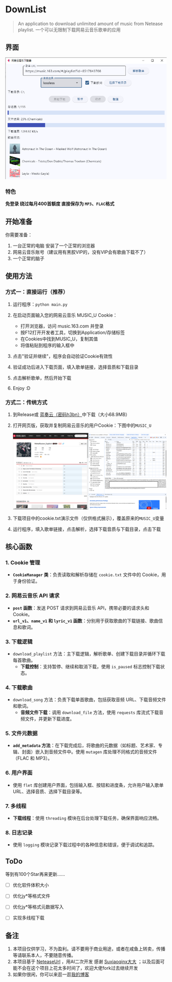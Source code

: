 # DownList
 
 
> An application to download unlimited amount of music from Netease playlist.
> 一个可以无限制下载网易云音乐歌单的应用
 

## 界面

![](assets/display.png)

### 特色

**免登录 绕过每月400首额度 直接保存为 `MP3`、`FLAC`格式**

## 开始准备

你需要准备：

1. 一台正常的电脑 安装了一个正常的浏览器
2. 网易云音乐账号（建议用有黑胶VIP的，没有VIP会有歌曲下载不了）
3. 一个正常的脑子

## 使用方法

### 方式一：直接运行（推荐）

1. 运行程序：`python main.py`

2. 在启动页面输入您的网易云音乐 MUSIC_U Cookie：
   - 打开浏览器，访问 music.163.com 并登录
   - 按F12打开开发者工具，切换到Application/存储标签
   - 在Cookies中找到MUSIC_U，复制其值
   - 将值粘贴到程序的输入框中

3. 点击"验证并继续"，程序会自动验证Cookie有效性

4. 验证成功后进入下载页面，填入歌单链接，选择音质和下载目录

5. 点击解析歌单，然后开始下载

6. Enjoy :D

### 方式二：传统方式

1. 到Release或 [蓝奏云（密码h3bn）](https://xia-jing.lanzoup.com/iRvGh32mio8d)中下载（大小68.9MB）

2. 打开网页版，获取并复制网易云音乐的用户Cookie：下图中的`MUSIC_U`

   ![](assets/cookie.png)

3. 下载项目中的cookie.txt演示文件（仅供格式展示），覆盖原来的`MUSIC_U`变量

4. 运行程序，填入歌单链接，点击解析，选择下载音质与下载目录，点击下载



## 核心函数

### 1. **Cookie 管理**

- **`CookieManager` 类**：负责读取和解析存储在 `cookie.txt` 文件中的 Cookie，用于身份验证。

### 2. **网易云音乐 API 请求**

- **`post` 函数**：发送 POST 请求到网易云音乐 API，携带必要的请求头和 Cookie。
- **`url_v1`、`name_v1` 和 `lyric_v1` 函数**：分别用于获取歌曲的下载链接、歌曲信息和歌词。

### 3. **下载逻辑**

- `download_playlist` 方法：主下载逻辑，解析歌单、创建下载目录并循环下载每首歌曲。
  - **下载控制**：支持暂停、继续和取消下载，使用 `is_paused` 标志控制下载状态。

### 4. **下载歌曲**

- `download_song` 方法：负责下载单首歌曲，包括获取音频 URL、下载音频文件和歌词。
  - **音频文件下载**：调用 `download_file` 方法，使用 `requests` 库流式下载音频文件，并更新下载进度。

### 5. **文件元数据**

- **`add_metadata` 方法**：在下载完成后，将歌曲的元数据（如标题、艺术家、专辑、封面）嵌入到音频文件中。使用 `mutagen` 库处理不同格式的音频文件（FLAC 和 MP3）。

### 6. **用户界面**

- 使用 `flet` 库创建用户界面，包括输入框、按钮和进度条，允许用户输入歌单 URL、选择音质、选择下载目录等。

### 7. **多线程**

- **下载线程**：使用 `threading` 模块在后台处理下载任务，确保界面响应流畅。

### 8. **日志记录**

- 使用 `logging` 模块记录下载过程中的各种信息和错误，便于调试和追踪。



## ToDo

等到有100个Star再来更新......

- [ ] 优化软件体积大小
- [ ] 优化jy*等格式文件
- [ ] 优化jy*等格式元数据写入
- [ ] 实现多线程下载



## 备注

1. 本项目仅供学习，不为盈利。请不要用于商业用途，或者在咸鱼上转卖，传播等请联系本人，不要随意传播。
2. 本项目基于 [NeteaseUrl](https://github.com/Suxiaoqinx/Netease_url) ，用AI二次开发 感谢 [Suxiaoqinx大大](https://github.com/Suxiaoqinx) ；以及后面可能不会在这个项目上花太多时间了，欢迎大佬fork过去继续开发
3. 如果你很闲，你可以来逛一逛[我的博客](https://xia.shfu.cn/)
